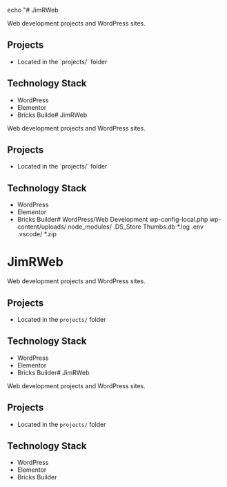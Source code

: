 echo "# JimRWeb

Web development projects and WordPress sites.

## Projects
- Located in the \`projects/\` folder

## Technology Stack
- WordPress
- Elementor
- Bricks Builde# JimRWeb

Web development projects and WordPress sites.

## Projects
- Located in the \`projects/\` folder

## Technology Stack
- WordPress
- Elementor
- Bricks Builder# WordPress/Web Development
wp-config-local.php
wp-content/uploads/
node_modules/
.DS_Store
Thumbs.db
*.log
.env
.vscode/
*.zip
# JimRWeb

Web development projects and WordPress sites.

## Projects
- Located in the `projects/` folder

## Technology Stack
- WordPress
- Elementor
- Bricks Builder# JimRWeb

Web development projects and WordPress sites.

## Projects
- Located in the `projects/` folder

## Technology Stack
- WordPress
- Elementor
- Bricks Builder
